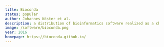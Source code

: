 ```yaml
---
title: Bioconda
status: popular
author: Johannes Köster et al.
description: a distribution of bioinformatics software realized as a channel for the versatile package manager <a href="https://conda.io/projects/conda/en/latest/">Conda</a>; contains thousands of software packages
image: /software/bioconda.png
year: 2016
homepage: https://bioconda.github.io/
---
```

